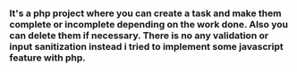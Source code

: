 ### It's a php project where you can create a task and make them complete or incomplete depending on the work done. Also you can delete them if necessary. There is no any validation or input sanitization instead i tried to implement some javascript feature with php.  
 
